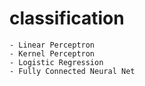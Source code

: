 # classification

    - Linear Perceptron
    - Kernel Perceptron
    - Logistic Regression
    - Fully Connected Neural Net

